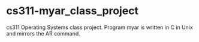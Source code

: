 # cs311-myar_class_project
cs311 Operating Systems class project. Program myar is written in C in Unix and mirrors the AR command.

